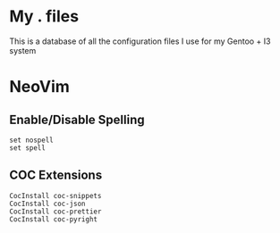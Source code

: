 # My . files
This is a database of all the configuration files I use for my Gentoo + I3 system

# NeoVim
## Enable/Disable Spelling
```
set nospell
set spell
```

## COC Extensions
```
CocInstall coc-snippets
CocInstall coc-json
CocInstall coc-prettier
CocInstall coc-pyright
```
